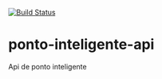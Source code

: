 [![Build Status](https://travis-ci.org/wagSalvador/ponto-inteligente-api.svg?branch=master)](https://travis-ci.org/wagSalvador/ponto-inteligente-api)
# ponto-inteligente-api
Api de ponto inteligente
